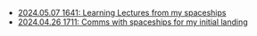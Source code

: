 * [2024.05.07 1641: Learning Lectures from my spaceships](https://miro.com/app/board/uXjVKK2axDo=/?share_link_id=1089718360)
* [2024.04.26 1711: Comms with spaceships for my initial landing](https://miro.com/app/board/uXjVKNvliAc=/?share_link_id=474756514501)
